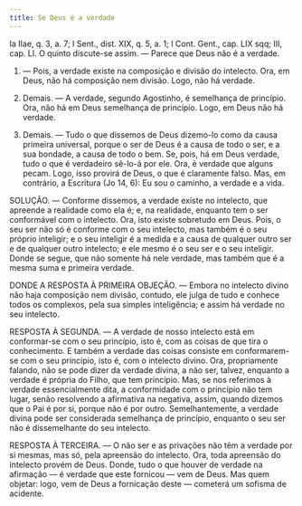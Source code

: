 ```yaml
---
title: Se Deus é a verdade
---
```


Ia IIae, q. 3, a. 7; I Sent., dist. XIX, q. 5, a. 1; I Cont. Gent., cap. LIX sqq; III, cap. LI.  O quinto discute-se assim. — Parece que Deus não é a verdade.  

1. — Pois, a verdade existe na composição e divisão do intelecto. Ora, em Deus, não há composição nem divisão. Logo, não há verdade.  

2. Demais. — A verdade, segundo Agostinho, é semelhança de princípio. Ora, não há em Deus semelhança de princípio. Logo, em Deus não há verdade.  

3. Demais. — Tudo o que dissemos de Deus dizemo-lo como da causa primeira universal, porque o ser de Deus é a causa de todo o ser, e a sua bondade, a causa de todo o bem. Se, pois, há em Deus verdade, tudo o que é verdadeiro sê-lo-á por ele. Ora, é verdade que alguns pecam. Logo, isso provirá de Deus, o que é claramente falso.  Mas, em contrário, a Escritura (Jo 14, 6): Eu sou o caminho, a verdade e a vida.  

SOLUÇÃO. — Conforme dissemos, a verdade existe no intelecto, que apreende a realidade como ela é; e, na realidade, enquanto tem o ser conformável com o intelecto. Ora, isto existe sobretudo em Deus. Pois, o seu ser não só é conforme com o seu intelecto, mas também é o seu próprio inteligir; e o seu inteligir é a medida e a causa de qualquer outro ser e de qualquer outro intelecto; e ele mesmo é o seu ser e o seu inteligir. Donde se segue, que não somente há nele verdade, mas também que é a mesma suma e primeira verdade.  

DONDE A RESPOSTA À PRIMEIRA OBJEÇÃO. — Embora no intelecto divino não haja composição nem divisão, contudo, ele julga de tudo e conhece todos os complexos, pela sua simples inteligência; e assim há verdade no seu intelecto.  

RESPOSTA À SEGUNDA. — A verdade de nosso intelecto está em conformar-se com o seu princípio, isto é, com as coisas de que tira o conhecimento. E também a verdade das coisas consiste em conformarem- se com o seu princípio, isto é, com o intelecto divino. Ora, propriamente falando, não se pode dizer da verdade divina, a não ser, talvez, enquanto a verdade é própria do Filho, que tem princípio. Mas, se nos referimos à verdade essencialmente dita, a conformidade com o princípio não tem lugar, senão resolvendo a afirmativa na negativa, assim, quando dizemos que o Pai é por si, porque não é por outro. Semelhantemente, a verdade divina pode ser considerada semelhança de princípio, enquanto o seu ser não é dissemelhante do seu intelecto.  

RESPOSTA À TERCEIRA. — O não ser e as privações não têm a verdade por si mesmas, mas só, pela apreensão do intelecto. Ora, toda apreensão do intelecto provém de Deus. Donde, tudo o que houver de verdade na afirmação — é verdade que este fornicou — vem de Deus. Mas quem objetar: logo, vem de Deus a fornicação deste — cometerá um sofisma de acidente.